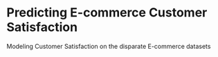 # Predicting E-commerce Customer Satisfaction
 Modeling Customer Satisfaction on the disparate E-commerce datasets
